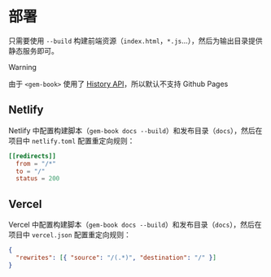 # 部署

只需要使用 `--build` 构建前端资源（`index.html`，`*.js`...），然后为输出目录提供静态服务即可。

> [!WARNING]
> 由于 `<gem-book>` 使用了 [History API](https://developer.mozilla.org/en-US/docs/Web/API/History)，所以默认不支持 Github Pages

## Netlify

Netlify 中配置构建脚本（`gem-book docs --build`）和发布目录（`docs`），然后在项目中 `netlify.toml` 配置重定向规则：

```toml
[[redirects]]
  from = "/*"
  to = "/"
  status = 200
```

## Vercel

Vercel 中配置构建脚本（`gem-book docs --build`）和发布目录（`docs`），然后在项目中 `vercel.json` 配置重定向规则：

```json
{
  "rewrites": [{ "source": "/(.*)", "destination": "/" }]
}
```
